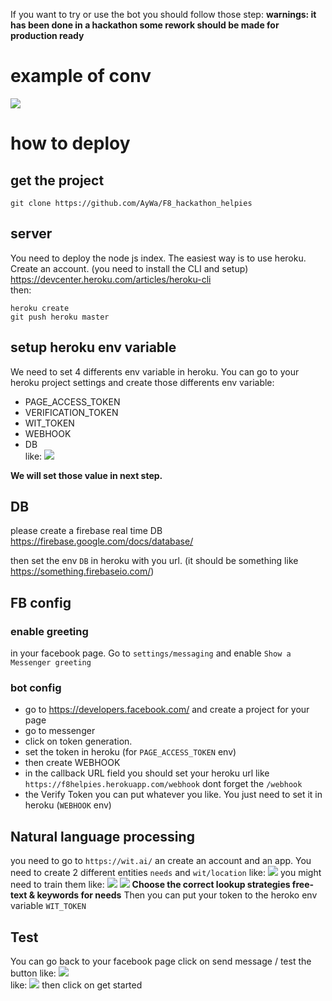 If you want to try or use the bot you should follow those step:
**warnings: it has been done in a hackathon some rework should be made for production ready**
# example of conv
![](img/conv.jpg)
# how to deploy
## get the project
`git clone https://github.com/AyWa/F8_hackathon_helpies`
## server
You need to deploy the node js index. The easiest way is to use heroku.
Create an account. (you need to install the CLI and setup) https://devcenter.heroku.com/articles/heroku-cli   
then:
```
heroku create
git push heroku master
```
## setup heroku env variable
We need to set 4 differents env variable in heroku.
You can go to your heroku project settings and create those differents env variable:
 - PAGE_ACCESS_TOKEN
 - VERIFICATION_TOKEN
 - WIT_TOKEN
 - WEBHOOK
 - DB   
like: ![](img/herokuEnv.png)  

**We will set those value in next step.**

## DB
please create a firebase real time DB https://firebase.google.com/docs/database/

then set the env `DB` in heroku with you url. (it should be something like https://something.firebaseio.com/)

## FB config
### enable greeting
in your facebook page. Go to `settings/messaging` and enable `Show a Messenger greeting`
### bot config
- go to https://developers.facebook.com/ and create a project for your page
- go to messenger
- click on token generation.
- set the token in heroku (for `PAGE_ACCESS_TOKEN` env)
- then create WEBHOOK
- in the callback URL field you should set your heroku url like `https://f8helpies.herokuapp.com/webhook` dont forget the `/webhook`
- the Verify Token you can put whatever you like. You just need to set it in heroku (`WEBHOOK` env)

## Natural language processing
you need to go to `https://wit.ai/` an create an account and an app.
You need to create 2 different entities
`needs` and `wit/location` like: ![](img/global.png)
you might need to train them like:
![](img/wit1.png)
![](img/wit2.png)
**Choose the correct lookup strategies free-text & keywords for needs**
Then you can put your token to the heroko env variable `WIT_TOKEN`

## Test
You can go back to your facebook page
click on send message / test the button
like: ![](img/test.png)  
like: ![](img/test2.png)
then click on get started
